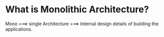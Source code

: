 # What is Monolithic Architecture?

Mono ===> single
Architecture ===> Internal design details of building the applications.
